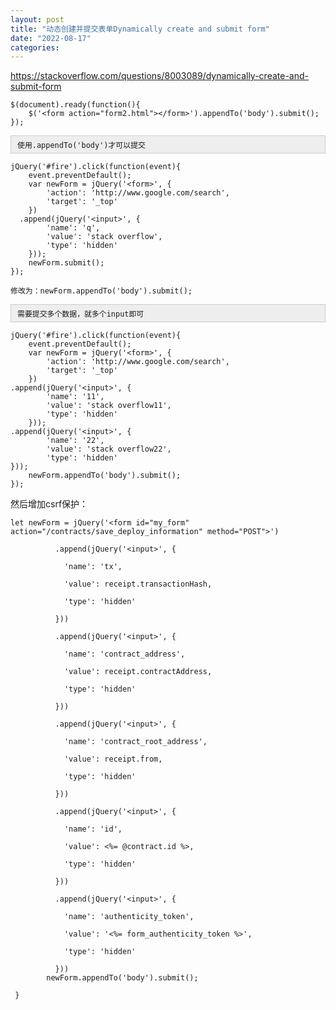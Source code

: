 ```yaml
---
layout: post
title: "动态创建并提交表单Dynamically create and submit form"
date: "2022-08-17"
categories: 
---
```

<p><a href="https://stackoverflow.com/questions/8003089/dynamically-create-and-submit-form">https://stackoverflow.com/questions/8003089/dynamically-create-and-submit-form</a></p>

<pre class="lang-js s-code-block">
<code class="hljs language-javascript">$(<span class="hljs-variable language_">document</span>).<span class="hljs-title function_">ready</span>(<span class="hljs-keyword">function</span>(){
    $(<span class="hljs-string">&#39;&lt;form action=&quot;form2.html&quot;&gt;&lt;/form&gt;&#39;</span>).<span class="hljs-title function_">appendTo</span>(<span class="hljs-string">&#39;body&#39;</span>).<span class="hljs-title function_">submit</span>();
});</code></pre>

<div style="background:#eeeeee;border:1px solid #cccccc;padding:5px 10px;"><tt><code class="hljs language-javascript">使用.appendTo(&#39;body&#39;)才可以提交</code></tt></div>

<pre class="lang-js s-code-block">
<code class="hljs language-javascript"><span class="hljs-title function_">jQuery</span>(<span class="hljs-string">&#39;#fire&#39;</span>).<span class="hljs-title function_">click</span>(<span class="hljs-keyword">function</span>(<span class="hljs-params">event</span>){
    event.<span class="hljs-title function_">preventDefault</span>();
    <span class="hljs-keyword">var</span> newForm = <span class="hljs-title function_">jQuery</span>(<span class="hljs-string">&#39;&lt;form&gt;&#39;</span>, {
        <span class="hljs-string">&#39;action&#39;</span>: <span class="hljs-string">&#39;http://www.google.com/search&#39;</span>,
        <span class="hljs-string">&#39;target&#39;</span>: <span class="hljs-string">&#39;_top&#39;</span>
    })
  .<span class="hljs-title function_">append</span>(<span class="hljs-title function_">jQuery</span>(<span class="hljs-string">&#39;&lt;input&gt;&#39;</span>, {
        <span class="hljs-string">&#39;name&#39;</span>: <span class="hljs-string">&#39;q&#39;</span>,
        <span class="hljs-string">&#39;value&#39;</span>: <span class="hljs-string">&#39;stack overflow&#39;</span>,
        <span class="hljs-string">&#39;type&#39;</span>: <span class="hljs-string">&#39;hidden&#39;</span>
    }));
    newForm.<span class="hljs-title function_">submit</span>();
});</code></pre>

<pre>
<code class="hljs language-javascript">修改为：newForm.<span class="hljs-title function_">appendTo(&#39;body&#39;).submit</span>();</code></pre>

<div style="background:#eeeeee;border:1px solid #cccccc;padding:5px 10px;"><code class="hljs language-javascript">需要提交多个数据，就多个input即可</code></div>

<pre class="lang-js s-code-block">
<code class="hljs language-javascript"><span class="hljs-title function_">jQuery</span>(<span class="hljs-string">&#39;#fire&#39;</span>).<span class="hljs-title function_">click</span>(<span class="hljs-keyword">function</span>(<span class="hljs-params">event</span>){
    event.<span class="hljs-title function_">preventDefault</span>();
    <span class="hljs-keyword">var</span> newForm = <span class="hljs-title function_">jQuery</span>(<span class="hljs-string">&#39;&lt;form&gt;&#39;</span>, {
        <span class="hljs-string">&#39;action&#39;</span>: <span class="hljs-string">&#39;http://www.google.com/search&#39;</span>,
        <span class="hljs-string">&#39;target&#39;</span>: <span class="hljs-string">&#39;_top&#39;</span>
    })
.<span class="hljs-title function_">append</span>(<span class="hljs-title function_">jQuery</span>(<span class="hljs-string">&#39;&lt;input&gt;&#39;</span>, {
        <span class="hljs-string">&#39;name&#39;</span>: <span class="hljs-string">&#39;11&#39;</span>,
        <span class="hljs-string">&#39;value&#39;</span>: <span class="hljs-string">&#39;stack overflow11&#39;</span>,
        <span class="hljs-string">&#39;type&#39;</span>: <span class="hljs-string">&#39;hidden&#39;</span>
    }));
.<span class="hljs-title function_">append</span>(<span class="hljs-title function_">jQuery</span>(<span class="hljs-string">&#39;&lt;input&gt;&#39;</span>, {
        <span class="hljs-string">&#39;name&#39;</span>: <span class="hljs-string">&#39;22&#39;</span>,
<span class="hljs-string">        &#39;value&#39;</span>: <span class="hljs-string">&#39;stack overflow22&#39;</span>,
<span class="hljs-string">        &#39;type&#39;</span>: <span class="hljs-string">&#39;hidden&#39;</span>
}));
    newForm.<span class="hljs-title function_">appendTo(&#39;body&#39;).submit</span>();
});</code></pre>

<p>然后增加csrf保护：</p>

<pre>
<code>let newForm = jQuery(&#39;&lt;form id=&quot;my_form&quot; action=&quot;/contracts/save_deploy_information&quot; method=&quot;POST&quot;&gt;&#39;)

&nbsp;&nbsp;&nbsp;&nbsp;&nbsp;&nbsp;&nbsp;&nbsp;&nbsp; .append(jQuery(&#39;&lt;input&gt;&#39;, {

&nbsp;&nbsp;&nbsp;&nbsp;&nbsp;&nbsp;&nbsp;&nbsp;&nbsp;&nbsp;&nbsp; &#39;name&#39;: &#39;tx&#39;,

&nbsp;&nbsp;&nbsp;&nbsp;&nbsp;&nbsp;&nbsp;&nbsp;&nbsp;&nbsp;&nbsp; &#39;value&#39;: receipt.transactionHash,

&nbsp;&nbsp;&nbsp;&nbsp;&nbsp;&nbsp;&nbsp;&nbsp;&nbsp;&nbsp;&nbsp; &#39;type&#39;: &#39;hidden&#39;

&nbsp;&nbsp;&nbsp;&nbsp;&nbsp;&nbsp;&nbsp;&nbsp;&nbsp; }))

&nbsp;&nbsp;&nbsp;&nbsp;&nbsp;&nbsp;&nbsp;&nbsp;&nbsp; .append(jQuery(&#39;&lt;input&gt;&#39;, {

&nbsp;&nbsp;&nbsp;&nbsp;&nbsp;&nbsp;&nbsp;&nbsp;&nbsp;&nbsp;&nbsp; &#39;name&#39;: &#39;contract_address&#39;,

&nbsp;&nbsp;&nbsp;&nbsp;&nbsp;&nbsp;&nbsp;&nbsp;&nbsp;&nbsp;&nbsp; &#39;value&#39;: receipt.contractAddress,

&nbsp;&nbsp;&nbsp;&nbsp;&nbsp;&nbsp;&nbsp;&nbsp;&nbsp;&nbsp;&nbsp; &#39;type&#39;: &#39;hidden&#39;

&nbsp;&nbsp;&nbsp;&nbsp;&nbsp;&nbsp;&nbsp;&nbsp;&nbsp; }))

&nbsp;&nbsp;&nbsp;&nbsp;&nbsp;&nbsp;&nbsp;&nbsp;&nbsp; .append(jQuery(&#39;&lt;input&gt;&#39;, {

&nbsp;&nbsp;&nbsp;&nbsp;&nbsp;&nbsp;&nbsp;&nbsp;&nbsp;&nbsp;&nbsp; &#39;name&#39;: &#39;contract_root_address&#39;,

&nbsp;&nbsp;&nbsp;&nbsp;&nbsp;&nbsp;&nbsp;&nbsp;&nbsp;&nbsp;&nbsp; &#39;value&#39;: receipt.from,

&nbsp;&nbsp;&nbsp;&nbsp;&nbsp;&nbsp;&nbsp;&nbsp;&nbsp;&nbsp;&nbsp; &#39;type&#39;: &#39;hidden&#39;

&nbsp;&nbsp;&nbsp;&nbsp;&nbsp;&nbsp;&nbsp;&nbsp;&nbsp; }))

&nbsp;&nbsp;&nbsp;&nbsp;&nbsp;&nbsp;&nbsp;&nbsp;&nbsp; .append(jQuery(&#39;&lt;input&gt;&#39;, {

&nbsp;&nbsp;&nbsp;&nbsp;&nbsp;&nbsp;&nbsp;&nbsp;&nbsp;&nbsp;&nbsp; &#39;name&#39;: &#39;id&#39;,

&nbsp;&nbsp;&nbsp;&nbsp;&nbsp;&nbsp;&nbsp;&nbsp;&nbsp;&nbsp;&nbsp; &#39;value&#39;: &lt;%= @contract.id %&gt;,

&nbsp;&nbsp;&nbsp;&nbsp;&nbsp;&nbsp;&nbsp;&nbsp;&nbsp;&nbsp;&nbsp; &#39;type&#39;: &#39;hidden&#39;

&nbsp;&nbsp;&nbsp;&nbsp;&nbsp;&nbsp;&nbsp;&nbsp;&nbsp; }))

&nbsp;&nbsp;&nbsp;&nbsp;&nbsp;&nbsp;&nbsp;&nbsp;&nbsp; .append(jQuery(&#39;&lt;input&gt;&#39;, {

&nbsp;&nbsp;&nbsp;&nbsp;&nbsp;&nbsp;&nbsp;&nbsp;&nbsp;&nbsp;&nbsp; &#39;name&#39;: &#39;authenticity_token&#39;,

&nbsp;&nbsp;&nbsp;&nbsp;&nbsp;&nbsp;&nbsp;&nbsp;&nbsp;&nbsp;&nbsp; &#39;value&#39;: &#39;&lt;%= form_authenticity_token %&gt;&#39;,

&nbsp;&nbsp;&nbsp;&nbsp;&nbsp;&nbsp;&nbsp;&nbsp;&nbsp;&nbsp;&nbsp; &#39;type&#39;: &#39;hidden&#39;

&nbsp;&nbsp;&nbsp;&nbsp;&nbsp;&nbsp;&nbsp;&nbsp;&nbsp; }))
&nbsp;&nbsp;&nbsp;&nbsp;&nbsp;&nbsp;&nbsp; newForm.appendTo(&#39;body&#39;).submit();

 }&nbsp; &nbsp;</code></pre>

